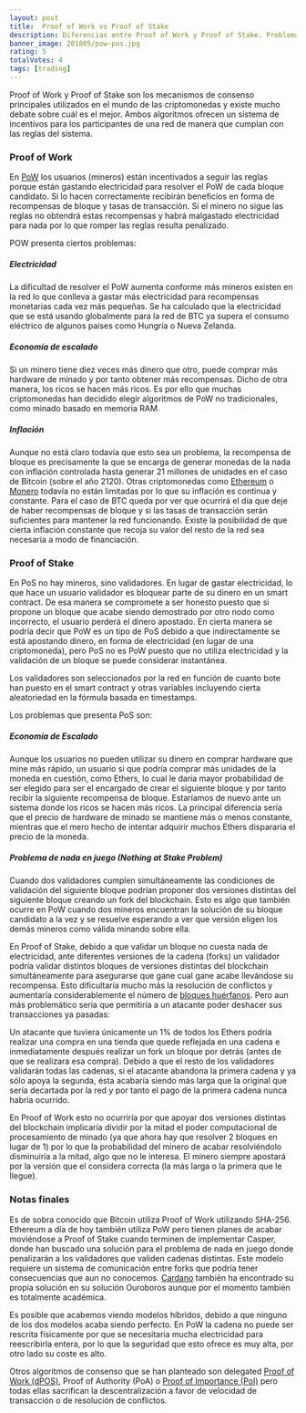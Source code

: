 ```yaml
---
layout: post
title:  Proof of Work vs Proof of Stake
description: Diferencias entre Proof of Work y Proof of Stake. Problemas e inconvenientes de cada uno.
banner_image: 201805/pow-pos.jpg
rating: 5
totalVotes: 4
tags: [trading]
---
```


Proof of Work y Proof of Stake son los mecanismos de consenso principales utilizados en el mundo de las criptomonedas y existe mucho debate sobre cuál es el mejor. Ambos algoritmos ofrecen un sistema de incentivos para los participantes de una red de manera que cumplan con las reglas del sistema.

<!--more-->

### Proof of Work

En [PoW](/que-es-proof-of-work/) los usuarios (mineros) están incentivados a seguir las reglas porque están gastando electricidad para resolver el PoW de cada bloque candidato. Si lo hacen correctamente recibirán beneficios en forma de recompensas de bloque y tasas de transacción. Si el minero no sigue las reglas no obtendrá estas recompensas y habrá malgastado electricidad para nada por lo que romper las reglas resulta penalizado.

POW presenta ciertos problemas:

##### Electricidad
La dificultad de resolver el PoW aumenta conforme más mineros existen en la red lo que conlleva a gastar más electricidad para recompensas monetarias cada vez más pequeñas. Se ha calculado que la electricidad que se está usando globalmente para la red de BTC ya supera el consumo eléctrico de algunos países como Hungría o Nueva Zelanda.


##### Economía de escalado
Si un minero tiene diez veces más dinero que otro, puede comprar más hardware de minado y por tanto obtener más recompensas. Dicho de otra manera, los ricos se hacen más ricos. Es por ello que muchas criptomonedas han decidido elegir algoritmos de PoW no tradicionales, como minado basado en memoria RAM.

##### Inflación
Aunque no está claro todavía que esto sea un problema, la recompensa de bloque es precisamente la que se encarga de generar monedas de la nada con inflación controlada hasta generar 21 millones de unidades en el caso de Bitcoin (sobre el año 2120). Otras criptomonedas como [Ethereum](/que-es-ethereum) o [Monero](/que-es-monero) todavía no están limitadas por lo que su inflación es continua y constante. Para el caso de BTC queda por ver que ocurrirá el día que deje de haber recompensas de bloque y si las tasas de transacción serán suficientes para mantener la red funcionando. Existe la posibilidad de que cierta inflación constante que recoja su valor del resto de la red sea necesaria a modo de financiación.

### Proof of Stake

En PoS no hay mineros, sino validadores. En lugar de gastar electricidad, lo que hace un usuario validador es bloquear parte de su dinero en un smart contract. De esa manera se compromete a ser honesto puesto que si propone un bloque que acabe siendo demostrado por otro nodo como incorrecto, el usuario perderá el dinero apostado. En cierta manera se podría decir que PoW es un tipo de PoS debido a que indirectamente se está apostando dinero, en forma de electricidad (en lugar de una criptomoneda), pero PoS no es PoW puesto que no utiliza electricidad y la validación de un bloque se puede considerar instantánea.

Los validadores son seleccionados por la red en función de cuanto bote han puesto en el smart contract y otras variables incluyendo cierta aleatoriedad en la fórmula basada en timestamps.

Los problemas que presenta PoS son:

##### Economía de Escalado
Aunque los usuarios no pueden utilizar su dinero en comprar hardware que mine más rápido, un usuario si que podría comprar más unidades de la moneda en cuestión, como Ethers, lo cual le daría mayor probabilidad de ser elegido para ser el encargado de crear el siguiente bloque y por tanto recibir la siguiente recompensa de bloque. Estaríamos de nuevo ante un sistema donde los ricos se hacen más ricos. La principal diferencia sería que el precio de hardware de minado se mantiene más o menos constante, mientras que el mero hecho de intentar adquirir muchos Ethers dispararía el precio de la moneda.

##### Problema de nada en juego (**Nothing at Stake Problem**)
Cuando dos validadores cumplen simultáneamente las condiciones de validación del siguiente bloque podrían proponer dos versiones distintas del siguiente bloque creando un fork del blockchain. Esto es algo que también ocurre en PoW cuando dos mineros encuentran la solución de su bloque candidato a la vez y se resuelve esperando a ver que versión eligen los demás mineros como válida minando sobre ella.

En Proof of Stake, debido a que validar un bloque no cuesta nada de electricidad, ante diferentes versiones de la cadena (forks) un validador podría validar distintos bloques de versiones distintas del blockchain simultáneamente para asegurarse que gane cual gane acabe llevándose su recompensa. Esto dificultaría mucho más la resolución de conflictos y aumentaría considerablemente el número de [bloques huérfanos](/problema-escalabilidad/). Pero aun más problemático sería que permitiría a un atacante poder deshacer sus transacciones ya pasadas:

Un atacante que tuviera únicamente un 1% de todos los Ethers podría realizar una compra en una tienda que quede reflejada en una cadena e inmediatamente después realizar un fork un bloque por detrás (antes de que se realizara esa compra). Debido a que el resto de los validadores validarán todas las cadenas, si el atacante abandona la primera cadena y ya sólo apoya la segunda, ésta acabaría siendo más larga que la original que sería decartada por la red y por tanto el pago de la primera cadena nunca habría ocurrido.

En Proof of Work esto no ocurriría por que apoyar dos versiones distintas del blockchain implicaría dividir por la mitad el poder computacional de procesamiento de minado (ya que ahora hay que resolver 2 bloques en lugar de 1) por lo que la probabilidad del minero de acabar resolviéndolo disminuiría a la mitad, algo que no le interesa. El minero siempre apostará por la versión que el considera correcta (la más larga o la primera que le llegue).

### Notas finales

Es de sobra conocido que Bitcoin utiliza Proof of Work utilizando SHA-256. Ethereum a día de hoy también utiliza PoW pero tienen planes de acabar moviéndose a Proof of Stake cuando terminen de implementar Casper, donde han buscado una solución para el problema de nada en juego donde penalizarán a los validadores que validen cadenas distintas. Este modelo requiere un sistema de comunicación entre forks que podría tener consecuencias que aun no conocemos. [Cardano](/que-es-cardano) también ha encontrado su propia solución en su solución Ouroboros aunque por el momento también es totalmente académica.

Es posible que acabemos viendo modelos híbridos, debido a que ninguno de los dos modelos acaba siendo perfecto. En PoW la cadena no puede ser rescrita físicamente por que se necesitaría mucha electricidad para reescribirla entera, por lo que la seguridad que esto ofrece es muy alta, por otro lado su coste es alto.

Otros algoritmos de consenso que se han planteado son delegated [Proof of Work (dPOS)](/que-es-eos/), Proof of Authority (PoA) o [Proof of Importance (PoI)](/que-es-nem/) pero todas ellas sacrifican la descentralización a favor de velocidad de transacción o de resolución de conflictos.
